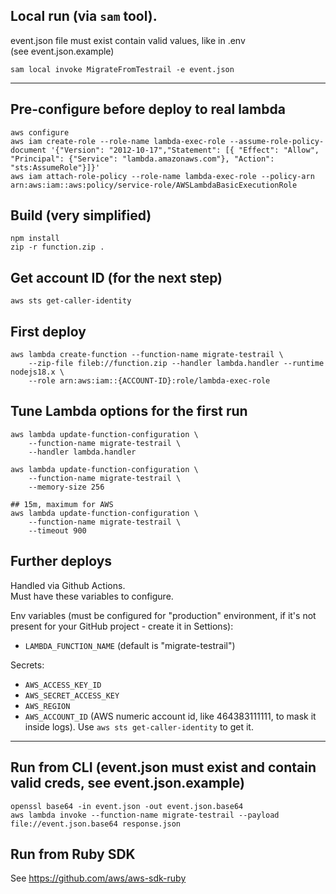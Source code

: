 ## Local run (via `sam` tool).

event.json file must exist contain valid values, like in .env  
(see event.json.example)

```
sam local invoke MigrateFromTestrail -e event.json
```

---

## Pre-configure before deploy to real lambda
```
aws configure
aws iam create-role --role-name lambda-exec-role --assume-role-policy-document '{"Version": "2012-10-17","Statement": [{ "Effect": "Allow", "Principal": {"Service": "lambda.amazonaws.com"}, "Action": "sts:AssumeRole"}]}'
aws iam attach-role-policy --role-name lambda-exec-role --policy-arn arn:aws:iam::aws:policy/service-role/AWSLambdaBasicExecutionRole
```

## Build (very simplified)
```
npm install
zip -r function.zip .
```

## Get account ID (for the next step)

```
aws sts get-caller-identity
```

## First deploy
```
aws lambda create-function --function-name migrate-testrail \
    --zip-file fileb://function.zip --handler lambda.handler --runtime nodejs18.x \
    --role arn:aws:iam::{ACCOUNT-ID}:role/lambda-exec-role
```

## Tune Lambda options for the first run

```
aws lambda update-function-configuration \
    --function-name migrate-testrail \
    --handler lambda.handler

aws lambda update-function-configuration \
    --function-name migrate-testrail \
    --memory-size 256

## 15m, maximum for AWS
aws lambda update-function-configuration \
    --function-name migrate-testrail \
    --timeout 900
```

## Further deploys

Handled via Github Actions.  
Must have these variables to configure.

Env variables (must be configured for "production" environment, if it's not present for your GitHub project - create it in Settions):
- `LAMBDA_FUNCTION_NAME` (default is "migrate-testrail")

Secrets:
- `AWS_ACCESS_KEY_ID`
- `AWS_SECRET_ACCESS_KEY`
- `AWS_REGION`
- `AWS_ACCOUNT_ID` (AWS numeric account id, like 464383111111, to mask it inside logs). Use `aws sts get-caller-identity` to get it.

---

## Run from CLI (event.json must exist and contain valid creds, see event.json.example)
```
openssl base64 -in event.json -out event.json.base64
aws lambda invoke --function-name migrate-testrail --payload file://event.json.base64 response.json
```

## Run from Ruby SDK

See https://github.com/aws/aws-sdk-ruby

